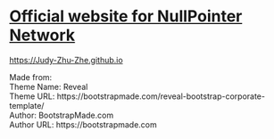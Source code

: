 <h1><a href="https://nullpointer-network.github.io/">Official website for NullPointer Network</a></h1>


https://Judy-Zhu-Zhe.github.io


<p>Made from:<br>
Theme Name: Reveal<br>
Theme URL: https://bootstrapmade.com/reveal-bootstrap-corporate-template/<br>
Author: BootstrapMade.com<br>
Author URL: https://bootstrapmade.com<br>
</p>
